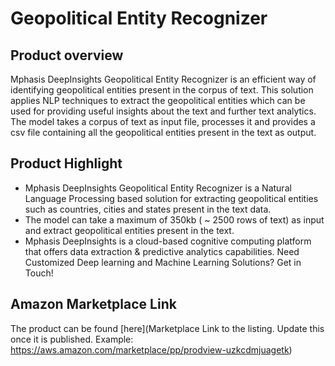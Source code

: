 # Geopolitical Entity Recognizer

## Product overview

Mphasis DeepInsights Geopolitical Entity Recognizer is an efficient way of identifying geopolitical entities present in the corpus of text. This solution applies NLP techniques to extract the geopolitical entities which can be used for providing useful insights about the text and further text analytics. The model takes a corpus of text as input file, processes it and provides a csv file containing all the geopolitical entities present in the text as output.

## Product Highlight 

* Mphasis DeepInsights Geopolitical Entity Recognizer is a Natural Language Processing based solution for extracting geopolitical entities such as countries, cities and states present in the text data.
* The model can take a maximum of 350kb ( ~ 2500 rows of text) as input and extract geopolitical entities present in the text.
* Mphasis DeepInsights is a cloud-based cognitive computing platform that offers data extraction & predictive analytics capabilities. Need Customized Deep learning and Machine Learning Solutions? Get in Touch!

## Amazon Marketplace Link
The product can be found [here](Marketplace Link to the listing. Update this once it is published. Example: https://aws.amazon.com/marketplace/pp/prodview-uzkcdmjuagetk)
